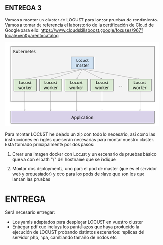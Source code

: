## ENTREGA 3

Vamos a montar un cluster de LOCUST para lanzar pruebas de rendimiento. Vamos a tomar de referencia el laboratorio de la certificación de Cloud de Google para ello:
https://www.cloudskillsboost.google/focuses/967?locale=en&parent=catalog

![](images/locust-architecture.png)

Para montar LOCUST he dejado un zip con todo lo necesario, así como las instrucciones en inglés que serán necesarias para montar nuestro cluster. Está formado principalmente por dos pasos:
1. Crear una imagen docker con Locust y un escenario de pruebas básico que va con el path "/" del hostname que se indique

2. Montar dos deployments, uno para el pod de master (que es el servidor web y orquestador) y otro para los pods de slave que son los que lanzan las pruebas

# ENTREGA
Será necesario entregar:
- Los yamls adaptados para desplegar LOCUST en vuestro cluster.
- Entregar pdf que incluya los pantallazos que haya producido la ejecución de LOCUST probando distintos escenarios: replicas del servidor php, hpa, cambiando tamaño de nodos etc
